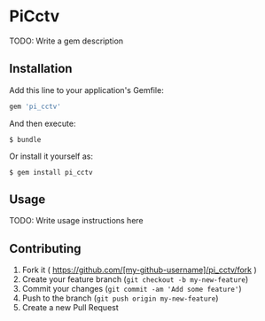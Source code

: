 # PiCctv

TODO: Write a gem description

## Installation

Add this line to your application's Gemfile:

```ruby
gem 'pi_cctv'
```

And then execute:

    $ bundle

Or install it yourself as:

    $ gem install pi_cctv

## Usage

TODO: Write usage instructions here

## Contributing

1. Fork it ( https://github.com/[my-github-username]/pi_cctv/fork )
2. Create your feature branch (`git checkout -b my-new-feature`)
3. Commit your changes (`git commit -am 'Add some feature'`)
4. Push to the branch (`git push origin my-new-feature`)
5. Create a new Pull Request
